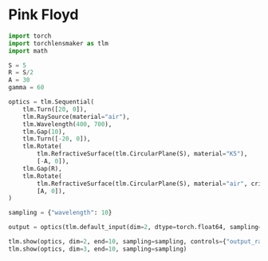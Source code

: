 # Pink Floyd


```python
import torch
import torchlensmaker as tlm
import math

S = 5
R = S/2
A = 30
gamma = 60

optics = tlm.Sequential(
    tlm.Turn([20, 0]),
    tlm.RaySource(material="air"),
    tlm.Wavelength(400, 700),
    tlm.Gap(10),
    tlm.Turn([-20, 0]),
    tlm.Rotate(
        tlm.RefractiveSurface(tlm.CircularPlane(S), material="K5"),
        [-A, 0]),
    tlm.Gap(R),
    tlm.Rotate(
        tlm.RefractiveSurface(tlm.CircularPlane(S), material="air", critical_angle="clamp"),
        [A, 0]),
)

sampling = {"wavelength": 10}

output = optics(tlm.default_input(dim=2, dtype=torch.float64, sampling=sampling))

tlm.show(optics, dim=2, end=10, sampling=sampling, controls={"output_rays": "wavelength"})
tlm.show(optics, dim=3, end=10, sampling=sampling)
```


<TLMViewer src="./pink_floyd_files/pink_floyd_0.json?url" />



<TLMViewer src="./pink_floyd_files/pink_floyd_1.json?url" />


